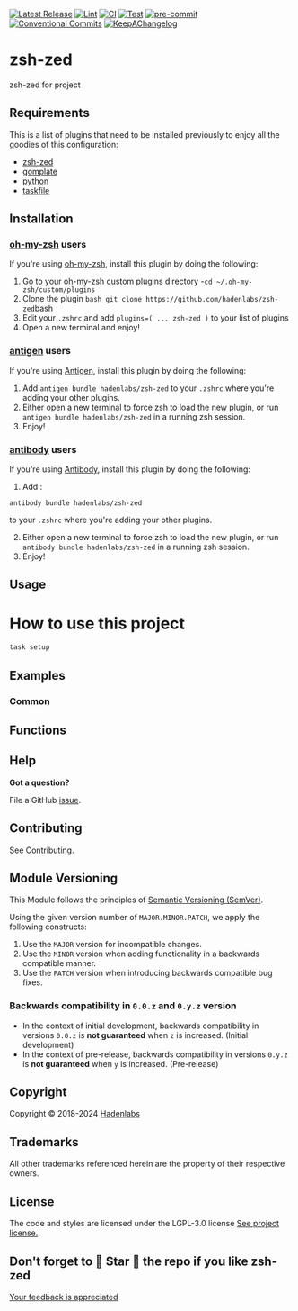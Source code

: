 <!--


  ** DO NOT EDIT THIS FILE
  **
  ** 1) Make all changes to `provision/generator/README.yaml`
  ** 2) Run`task readme` to rebuild this file.
  **
  ** (We maintain HUNDREDS of open source projects. This is how we maintain our sanity.)
  **


  -->

[![Latest Release](https://img.shields.io/github/release/hadenlabs/zsh-zed)](https://github.com/hadenlabs/zsh-zed/releases) [![Lint](https://img.shields.io/github/workflow/status/hadenlabs/zsh-zed/lint-code)](https://github.com/hadenlabs/zsh-zed/actions?workflow=lint-code) [![CI](https://img.shields.io/github/workflow/status/hadenlabs/zsh-zed/ci)](https://github.com/hadenlabs/zsh-zed/actions?workflow=ci) [![Test](https://img.shields.io/github/workflow/status/hadenlabs/zsh-zed/test)](https://github.com/hadenlabs/zsh-zed/actions?workflow=test) [![pre-commit](https://img.shields.io/badge/pre--commit-enabled-brightgreen?logo=pre-commit&logoColor=white)](https://github.com/pre-commit/pre-commit) [![Conventional Commits](https://img.shields.io/badge/Conventional%20Commits-1.0.0-yellow)](https://conventionalcommits.org) [![KeepAChangelog](https://img.shields.io/badge/changelog-Keep%20a%20Changelog%20v1.0.0-orange)](https://keepachangelog.com)

# zsh-zed

zsh-zed for project

## Requirements

This is a list of plugins that need to be installed previously to enjoy all the goodies of this configuration:

- [zsh-zed](https://github.com/hadenlabs/zsh-zed)
- [gomplate](https://github.com/hairyhenderson/gomplate)
- [python](https://www.python.org)
- [taskfile](https://github.com/go-task/task)

## Installation

<!-- Space: Projects -->
<!-- Parent: ZshZed -->
<!-- Title: Installation Oh-My-Zsh ZshZed -->
<!-- Label: ZshZed -->
<!-- Label: Project -->
<!-- Label: Installation -->
<!-- Label: Oh-My-Zsh -->
<!-- Include: docs/disclaimer.md -->
<!-- Include: ac:toc -->

### [oh-my-zsh](https://github.com/ohmyzsh/ohmyzsh) users

If you're using [oh-my-zsh](https://github.com/ohmyzsh/ohmyzsh), install this plugin by doing the following:

1.  Go to your oh-my-zsh custom plugins directory -`cd ~/.oh-my-zsh/custom/plugins`
2.  Clone the plugin `bash git clone https://github.com/hadenlabs/zsh-zed`bash
3.  Edit your `.zshrc` and add `plugins=( ... zsh-zed )` to your list of plugins
4.  Open a new terminal and enjoy!
    <!-- Space: Projects -->
    <!-- Parent: ZshZed -->
    <!-- Title: Installation Antigen ZshZed -->
    <!-- Label: ZshZed -->
    <!-- Label: Project -->
    <!-- Label: Installation -->
    <!-- Label: Antigen -->
    <!-- Include: docs/disclaimer.md -->
    <!-- Include: ac:toc -->

### [antigen](https://github.com/zsh-users/antigen) users

If you're using [Antigen](https://github.com/zsh-users/antigen), install this plugin by doing the following:

1.  Add `antigen bundle hadenlabs/zsh-zed` to your `.zshrc` where you're adding your other plugins.
2.  Either open a new terminal to force zsh to load the new plugin, or run `antigen bundle hadenlabs/zsh-zed` in a running zsh session.
3.  Enjoy!
    <!-- Space: Projects -->
    <!-- Parent: ZshZed -->
    <!-- Title: Installation Antibody ZshZed -->
    <!-- Label: ZshZed -->
    <!-- Label: Project -->
    <!-- Label: Installation -->
    <!-- Include: docs/disclaimer.md -->
    <!-- Include: ac:toc -->

### [antibody](https://github.com/getantibody/antibody) users

If you're using [Antibody](https://github.com/getantibody/antibody), install this plugin by doing the following:

1. Add :

```{.sourceCode .bash}
antibody bundle hadenlabs/zsh-zed
```

to your `.zshrc` where you're adding your other plugins.

2.  Either open a new terminal to force zsh to load the new plugin, or run `antibody bundle hadenlabs/zsh-zed` in a running zsh session.
3.  Enjoy!

## Usage

# How to use this project

```bash
task setup
```

## Examples

<!-- Space: Projects -->
<!-- Parent: ZshZed -->
<!-- Title: Examples ZshZed -->
<!-- Label: Examples -->
<!-- Include: ./../disclaimer.md -->
<!-- Include: ac:toc -->

### Common

 <!-- Space: Projects -->
<!-- Parent: ZshZed -->
<!-- Title: Functions ZshZed -->
<!-- Label: Functions -->
<!-- Include: docs/disclaimer.md -->
<!-- Include: ac:toc -->

## Functions

## Help

**Got a question?**

File a GitHub [issue](https://github.com/hadenlabs/zsh-zed/issues).

## Contributing

See [Contributing](./docs/contributing.md).

## Module Versioning

This Module follows the principles of [Semantic Versioning (SemVer)](https://semver.org/).

Using the given version number of `MAJOR.MINOR.PATCH`, we apply the following constructs:

1. Use the `MAJOR` version for incompatible changes.
1. Use the `MINOR` version when adding functionality in a backwards compatible manner.
1. Use the `PATCH` version when introducing backwards compatible bug fixes.

### Backwards compatibility in `0.0.z` and `0.y.z` version

- In the context of initial development, backwards compatibility in versions `0.0.z` is **not guaranteed** when `z` is increased. (Initial development)
- In the context of pre-release, backwards compatibility in versions `0.y.z` is **not guaranteed** when `y` is increased. (Pre-release)

## Copyright

Copyright © 2018-2024 [Hadenlabs](https://hadenlabs.com)

## Trademarks

All other trademarks referenced herein are the property of their respective owners.

## License

The code and styles are licensed under the LGPL-3.0 license [See project license.](LICENSE).

## Don't forget to 🌟 Star 🌟 the repo if you like zsh-zed

[Your feedback is appreciated](https://github.com/hadenlabs/zsh-zed/issues)
